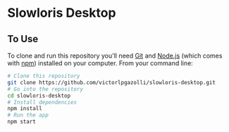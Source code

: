 # Slowloris Desktop

## To Use

To clone and run this repository you'll need [Git](https://git-scm.com) and [Node.js](https://nodejs.org/en/download/) (which comes with [npm](http://npmjs.com)) installed on your computer. From your command line:

```bash
# Clone this repository
git clone https://github.com/victorlpgazolli/slowloris-desktop.git
# Go into the repository
cd slowloris-desktop
# Install dependencies
npm install
# Run the app
npm start
```